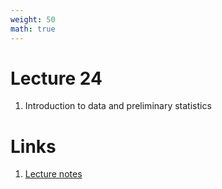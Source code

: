 ```yaml
---
weight: 50
math: true
---
```


# Lecture 24
1. Introduction to data and preliminary statistics

# Links
1. [Lecture notes](Lecture-24.pdf)
